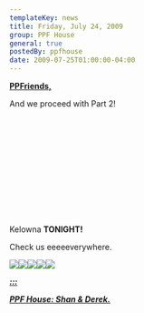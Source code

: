 ```yaml
---
templateKey: news
title: Friday, July 24, 2009
group: PPF House
general: true
postedBy: ppfhouse
date: 2009-07-25T01:00:00-04:00
---
```

[**PPFriends,**](http://ppfhouse.bandcamp.com)

And we proceed with Part 2!

<object height="176" width="285"> <param name="movie" value="http://www.youtube.com/v/SB-jYrnsEck"></param> <param name="allowFullScreen" value="true"></param> <param name="allowscriptaccess" value="always"></param> <param name="wmode" value="transparent"></param> <embed allowfullscreen="true" allowscriptaccess="always" height="176" src="http://www.youtube.com/v/SB-jYrnsEck" type="application/x-shockwave-flash" width="285" wmode="transparent"></embed> </object>

Kelowna **TONIGHT!**

Check us eeeeeverywhere.

 [![](http://masiaone.com/wp-content/themes/MASIA02/images/icon_youtube.jpg)](http://www.youtube.com/ppfhouse)[![](http://masiaone.com/wp-content/themes/MASIA02/images/icon_myspace.jpg)](http://www.myspace.com/ppfhouse)[![](http://masiaone.com/wp-content/themes/MASIA02/images/icon_twitter.jpg)](http://www.twitter.com/ppfhouse)[![](http://masiaone.com/wp-content/themes/MASIA02/images/icon_facebook.jpg)](http://www.facebook.com/home.php#/pages/PPF-House/32210491219?ref=ts)![](http://s3.amazonaws.com/twitter_production/profile_images/60316485/bc_bigger.jpg)

[***:::*** ](http://magnolius.bandcamp.com)

[***PPF House: Shan &amp; Derek.***](http://magnolius.bandcamp.com)